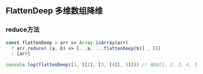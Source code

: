 ## FlattenDeep  多维数组降维
### reduce方法
``` js {5}
const flattenDeep = arr => Array.isArray(arr)
  ? arr.reduce( (a, b) => [...a, ...flattenDeep(b)] , [])
  : [arr]

console.log(flattenDeep([1, [[2], [3, [4]], 5]])) // 输出[1, 2, 3, 4, 5]
```